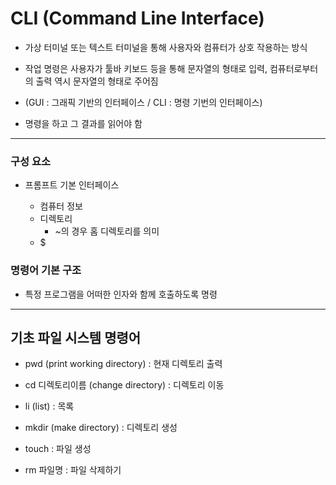 # CLI (Command Line Interface)

- 가상 터미널 또는 텍스트 터미널을 통해 사용자와 컴퓨터가 상호 작용하는 방식

- 작업 명령은 사용자가 툴바 키보드 등을 통해 문자열의 형태로 입력, 컴퓨터로부터의 출력 역시 문자열의 형태로 주어짐

- (GUI : 그래픽 기반의 인터페이스 / CLI : 명령 기번의 인터페이스)

- 명령을 하고 그 결과를 읽어야 함

---

### 구성 요소

- 프롬프트 기본 인터페이스

    - 컴퓨터 정보
    - 디렉토리
        - ~의 경우 홈 디렉토리를 의미
    - $

### 명령어 기본 구조
- 특정 프로그램을 어떠한 인자와 함께 호출하도록 명령

---

## 기초 파일 시스템 명령어

- pwd (print working directory) : 현재 디렉토리 출력

- cd 디렉토리이름 (change directory) : 디렉토리 이동

- li (list) : 목록

- mkdir (make directory) : 디렉토리 생성

- touch : 파일 생성

- rm 파일명 : 파일 삭제하기